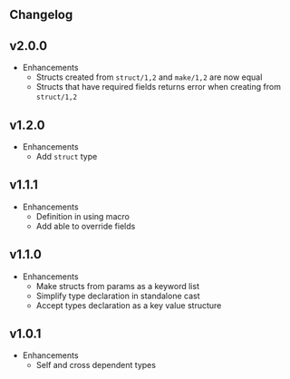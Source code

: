 ## Changelog

## v2.0.0

* Enhancements
  * Structs created from `struct/1,2` and `make/1,2` are now equal
  * Structs that have required fields returns error when creating from `struct/1,2`

## v1.2.0

* Enhancements
  * Add `struct` type

## v1.1.1
* Enhancements
  * Definition in using macro
  * Add able to override fields

## v1.1.0

* Enhancements
  * Make structs from params as a keyword list
  * Simplify type declaration in standalone cast
  * Accept types declaration as a key value structure

## v1.0.1

* Enhancements
  * Self and cross dependent types
